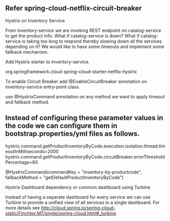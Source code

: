 ## Refer spring-cloud-netflix-circuit-breaker
Hystrix on Inventory Service

From inventory-service we are invoking REST endpoint on 
catalog-service to get the product info.
What if catalog-service is down? What if catalog-service is taking 
too long to respond thereby slowing down all the services depending on it? 
We would like to have some timeouts and implement some fallback mechanism.

Add Hystrix starter to inventory-service.

<dependency>
    <groupId>org.springframework.cloud</groupId>
    <artifactId>spring-cloud-starter-netflix-hystrix</artifactId>
</dependency>

To enable Circuit Breaker add @EnableCircuitBreaker 
annotation on inventory-service entry-point class.

 use @HystrixCommand annotation on any method we want to apply timeout and fallback method.
 
## Instead of configuring these parameter values in the code we can configure them in bootstrap.properties/yml files as follows.
hystrix.command.getProductInventoryByCode.execution.isolation.thread.timeoutInMilliseconds=2000
hystrix.command.getProductInventoryByCode.circuitBreaker.errorThresholdPercentage=60

@HystrixCommand(commandKey = "inventory-by-productcode", fallbackMethod = "getDefaultProductInventoryByCode")

Hystrix Dashboard dependency or
common dashboard using Turbine

Instead of having a separate dashboard for every service we can use Turbine to provide a unified view of all services in a single dashboard. For more details see http://cloud.spring.io/spring-cloud-static/Finchley.M7/single/spring-cloud.html#_turbine.

